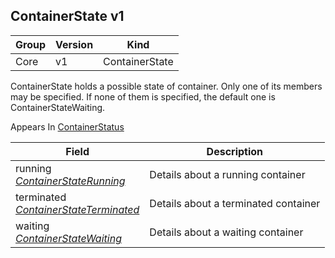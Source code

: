 ## ContainerState v1

Group        | Version     | Kind
------------ | ---------- | -----------
Core | v1 | ContainerState



ContainerState holds a possible state of container. Only one of its members may be specified. If none of them is specified, the default one is ContainerStateWaiting.

<aside class="notice">
Appears In  <a href="#containerstatus-v1">ContainerStatus</a> </aside>

Field        | Description
------------ | -----------
running <br /> *[ContainerStateRunning](#containerstaterunning-v1)*  | Details about a running container
terminated <br /> *[ContainerStateTerminated](#containerstateterminated-v1)*  | Details about a terminated container
waiting <br /> *[ContainerStateWaiting](#containerstatewaiting-v1)*  | Details about a waiting container

